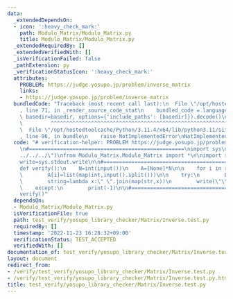 ```yaml
---
data:
  _extendedDependsOn:
  - icon: ':heavy_check_mark:'
    path: Modulo_Matrix/Modulo_Matrix.py
    title: Modulo_Matrix/Modulo_Matrix.py
  _extendedRequiredBy: []
  _extendedVerifiedWith: []
  _isVerificationFailed: false
  _pathExtension: py
  _verificationStatusIcon: ':heavy_check_mark:'
  attributes:
    PROBLEM: https://judge.yosupo.jp/problem/inverse_matrix
    links:
    - https://judge.yosupo.jp/problem/inverse_matrix
  bundledCode: "Traceback (most recent call last):\n  File \"/opt/hostedtoolcache/Python/3.11.4/x64/lib/python3.11/site-packages/onlinejudge_verify/documentation/build.py\"\
    , line 71, in _render_source_code_stat\n    bundled_code = language.bundle(stat.path,\
    \ basedir=basedir, options={'include_paths': [basedir]}).decode()\n          \
    \         ^^^^^^^^^^^^^^^^^^^^^^^^^^^^^^^^^^^^^^^^^^^^^^^^^^^^^^^^^^^^^^^^^^^^^^^^^^^^^^^^^\n\
    \  File \"/opt/hostedtoolcache/Python/3.11.4/x64/lib/python3.11/site-packages/onlinejudge_verify/languages/python.py\"\
    , line 96, in bundle\n    raise NotImplementedError\nNotImplementedError\n"
  code: "# verification-helper: PROBLEM https://judge.yosupo.jp/problem/inverse_matrix\n\
    \n#==================================================\nimport sys\nsys.path.append(\"\
    ../../../\")\nfrom Modulo_Matrix.Modulo_Matrix import *\n\nimport sys\ninput=sys.stdin.readline\n\
    write=sys.stdout.write\n\n#==================================================\n\
    def verify():\n    N=int(input())\n    A=[None]*N\n\n    for i in range(N):\n\
    \        A[i]=list(map(int,input().split()))\n\n    try:\n        B=Modulo_Matrix(A).inverse()\n\
    \        string=lambda x:\" \".join(map(str,x))\n        write(\"\\n\".join(map(string,B.ele)))\n\
    \    except:\n        print(-1)\n\n#==================================================\n\
    verify()"
  dependsOn:
  - Modulo_Matrix/Modulo_Matrix.py
  isVerificationFile: true
  path: test_verify/yosupo_library_checker/Matrix/Inverse.test.py
  requiredBy: []
  timestamp: '2022-11-23 16:28:32+09:00'
  verificationStatus: TEST_ACCEPTED
  verifiedWith: []
documentation_of: test_verify/yosupo_library_checker/Matrix/Inverse.test.py
layout: document
redirect_from:
- /verify/test_verify/yosupo_library_checker/Matrix/Inverse.test.py
- /verify/test_verify/yosupo_library_checker/Matrix/Inverse.test.py.html
title: test_verify/yosupo_library_checker/Matrix/Inverse.test.py
---
```

